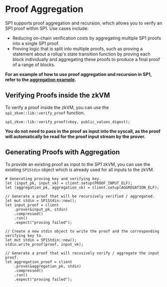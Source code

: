 # Proof Aggregation

SP1 supports proof aggregation and recursion, which allows you to verify an SP1 proof within SP1. Use cases include:

- Reducing on-chain verification costs by aggregating multiple SP1 proofs into a single SP1 proof.
- Proving logic that is split into multiple proofs, such as proving a statement about a rollup's state transition function by proving each block individually and aggregating these proofs to produce a final proof of a range of blocks.

**For an example of how to use proof aggregation and recursion in SP1, refer to the [aggregation example](https://github.com/succinctlabs/sp1/blob/main/examples/aggregation/script/src/main.rs).**

<!-- Remove the TODO here:  https://github.com/succinctlabs/sp1/blob/main/examples/aggregation/program/src/main.rs#L62 -->


<!-- I think this could be a lot better just by walking through the aggregation example, since otherwise it's hard to tell what's going on. --> 

## Verifying Proofs inside the zkVM 

To verify a proof inside the zkVM, you can use the `sp1_zkvm::lib::verify_proof` function.

```rust,noplayground
sp1_zkvm::lib::verify_proof(vkey, public_values_digest);
```

**You do not need to pass in the proof as input into the syscall, as the proof will automatically be read for the proof input stream by the prover.**

## Generating Proofs with Aggregation

To provide an existing proof as input to the SP1 zkVM, you can use the existing `SP1Stdin` object
which is already used for all inputs to the zkVM.

```rust,noplayground
# Generating proving key and verifying key.
let (input_pk, input_vk) = client.setup(PROOF_INPUT_ELF);
let (aggregation_pk, aggregation_vk) = client.setup(AGGREGATION_ELF);

// Generate a proof that will be recursively verified / aggregated.
let mut stdin = SP1Stdin::new();
let input_proof = client
    .prove(&input_pk, stdin)
    .compressed()
    .run()
    .expect("proving failed");

// Create a new stdin object to write the proof and the corresponding verifying key to.
let mut stdin = SP1Stdin::new();
stdin.write_proof(proof, input_vk);

// Generate a proof that will recusively verify / aggregate the input proof.
let aggregation_proof = client
    .prove(&aggregation_pk, stdin)
    .compressed()
    .run()
    .expect("proving failed");

```

